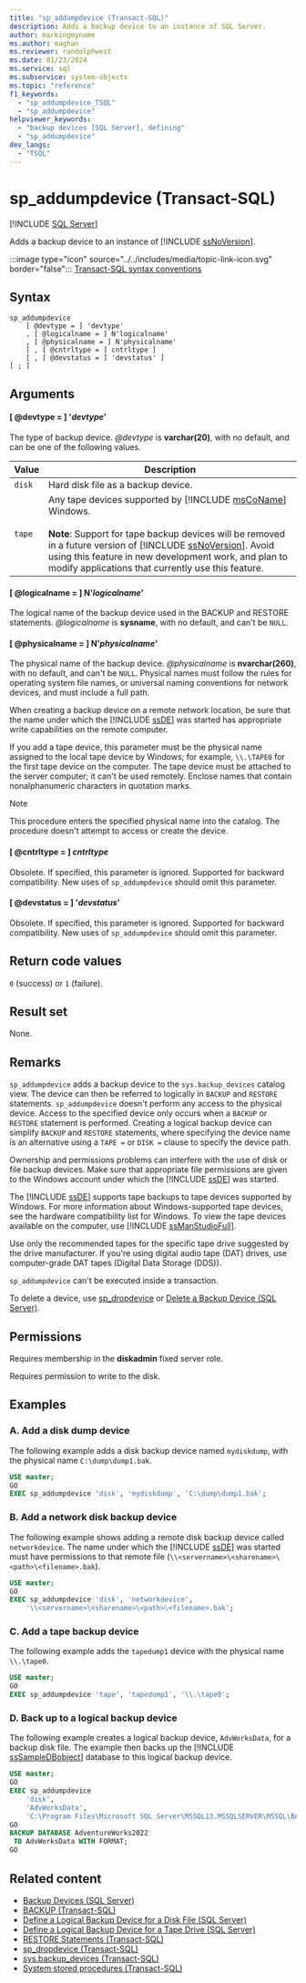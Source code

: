 ```yaml
---
title: "sp_addumpdevice (Transact-SQL)"
description: Adds a backup device to an instance of SQL Server.
author: markingmyname
ms.author: maghan
ms.reviewer: randolphwest
ms.date: 01/23/2024
ms.service: sql
ms.subservice: system-objects
ms.topic: "reference"
f1_keywords:
  - "sp_addumpdevice_TSQL"
  - "sp_addumpdevice"
helpviewer_keywords:
  - "backup devices [SQL Server], defining"
  - "sp_addumpdevice"
dev_langs:
  - "TSQL"
---
```

# sp_addumpdevice (Transact-SQL)

[!INCLUDE [SQL Server](../../includes/applies-to-version/sqlserver.md)]

Adds a backup device to an instance of [!INCLUDE [ssNoVersion](../../includes/ssnoversion-md.md)].

:::image type="icon" source="../../includes/media/topic-link-icon.svg" border="false"::: [Transact-SQL syntax conventions](../../t-sql/language-elements/transact-sql-syntax-conventions-transact-sql.md)

## Syntax

```syntaxsql
sp_addumpdevice
    [ @devtype = ] 'devtype'
    , [ @logicalname = ] N'logicalname'
    , [ @physicalname = ] N'physicalname'
    [ , [ @cntrltype = ] cntrltype ]
    [ , [ @devstatus = ] 'devstatus' ]
[ ; ]
```

## Arguments

#### [ @devtype = ] '*devtype*'

The type of backup device. *@devtype* is **varchar(20)**, with no default, and can be one of the following values.

| Value | Description |
| --- | --- |
| `disk` | Hard disk file as a backup device. |
| `tape` | Any tape devices supported by [!INCLUDE [msCoName](../../includes/msconame-md.md)] Windows.<br /><br />**Note**: Support for tape backup devices will be removed in a future version of [!INCLUDE [ssNoVersion](../../includes/ssnoversion-md.md)]. Avoid using this feature in new development work, and plan to modify applications that currently use this feature. |

#### [ @logicalname = ] N'*logicalname*'

The logical name of the backup device used in the BACKUP and RESTORE statements. *@logicalname* is **sysname**, with no default, and can't be `NULL`.

#### [ @physicalname = ] N'*physicalname*'

The physical name of the backup device. *@physicalname* is **nvarchar(260)**, with no default, and can't be `NULL`. Physical names must follow the rules for operating system file names, or universal naming conventions for network devices, and must include a full path.

When creating a backup device on a remote network location, be sure that the name under which the [!INCLUDE [ssDE](../../includes/ssde-md.md)] was started has appropriate write capabilities on the remote computer.

If you add a tape device, this parameter must be the physical name assigned to the local tape device by Windows; for example, `\\.\TAPE0` for the first tape device on the computer. The tape device must be attached to the server computer; it can't be used remotely. Enclose names that contain nonalphanumeric characters in quotation marks.

> [!NOTE]  
> This procedure enters the specified physical name into the catalog. The procedure doesn't attempt to access or create the device.

#### [ @cntrltype = ] *cntrltype*

Obsolete. If specified, this parameter is ignored. Supported for backward compatibility. New uses of `sp_addumpdevice` should omit this parameter.

#### [ @devstatus = ] '*devstatus*'

Obsolete. If specified, this parameter is ignored. Supported for backward compatibility. New uses of `sp_addumpdevice` should omit this parameter.

## Return code values

`0` (success) or `1` (failure).

## Result set

None.

## Remarks

`sp_addumpdevice` adds a backup device to the `sys.backup_devices` catalog view. The device can then be referred to logically in `BACKUP` and `RESTORE` statements. `sp_addumpdevice` doesn't perform any access to the physical device. Access to the specified device only occurs when a `BACKUP` or `RESTORE` statement is performed. Creating a logical backup device can simplify `BACKUP` and `RESTORE` statements, where specifying the device name is an alternative using a `TAPE =` or `DISK =` clause to specify the device path.

Ownership and permissions problems can interfere with the use of disk or file backup devices. Make sure that appropriate file permissions are given to the Windows account under which the [!INCLUDE [ssDE](../../includes/ssde-md.md)] was started.

The [!INCLUDE [ssDE](../../includes/ssde-md.md)] supports tape backups to tape devices supported by Windows. For more information about Windows-supported tape devices, see the hardware compatibility list for Windows. To view the tape devices available on the computer, use [!INCLUDE [ssManStudioFull](../../includes/ssmanstudiofull-md.md)].

Use only the recommended tapes for the specific tape drive suggested by the drive manufacturer. If you're using digital audio tape (DAT) drives, use computer-grade DAT tapes (Digital Data Storage (DDS)).

`sp_addumpdevice` can't be executed inside a transaction.

To delete a device, use [sp_dropdevice](sp-dropdevice-transact-sql.md) or [Delete a Backup Device (SQL Server)](../backup-restore/delete-a-backup-device-sql-server.md).

## Permissions

Requires membership in the **diskadmin** fixed server role.

Requires permission to write to the disk.

## Examples

### A. Add a disk dump device

The following example adds a disk backup device named `mydiskdump`, with the physical name `C:\dump\dump1.bak`.

```sql
USE master;
GO
EXEC sp_addumpdevice 'disk', 'mydiskdump', 'C:\dump\dump1.bak';
```

### B. Add a network disk backup device

The following example shows adding a remote disk backup device called `networkdevice`. The name under which the [!INCLUDE [ssDE](../../includes/ssde-md.md)] was started must have permissions to that remote file (`\\<servername>\<sharename>\<path>\<filename>.bak`).

```sql
USE master;
GO
EXEC sp_addumpdevice 'disk', 'networkdevice',
    '\\<servername>\<sharename>\<path>\<filename>.bak';
```

### C. Add a tape backup device

The following example adds the `tapedump1` device with the physical name `\\.\tape0`.

```sql
USE master;
GO
EXEC sp_addumpdevice 'tape', 'tapedump1', '\\.\tape0';
```

### D. Back up to a logical backup device

The following example creates a logical backup device, `AdvWorksData`, for a backup disk file. The example then backs up the [!INCLUDE [ssSampleDBobject](../../includes/sssampledbobject-md.md)] database to this logical backup device.

```sql
USE master;
GO
EXEC sp_addumpdevice
    'disk',
    'AdvWorksData',
    'C:\Program Files\Microsoft SQL Server\MSSQL13.MSSQLSERVER\MSSQL\BACKUP\AdvWorksData.bak';
GO
BACKUP DATABASE AdventureWorks2022
 TO AdvWorksData WITH FORMAT;
GO
```

## Related content

- [Backup Devices (SQL Server)](../backup-restore/backup-devices-sql-server.md)
- [BACKUP (Transact-SQL)](../../t-sql/statements/backup-transact-sql.md)
- [Define a Logical Backup Device for a Disk File (SQL Server)](../backup-restore/define-a-logical-backup-device-for-a-disk-file-sql-server.md)
- [Define a Logical Backup Device for a Tape Drive (SQL Server)](../backup-restore/define-a-logical-backup-device-for-a-tape-drive-sql-server.md)
- [RESTORE Statements (Transact-SQL)](../../t-sql/statements/restore-statements-transact-sql.md)
- [sp_dropdevice (Transact-SQL)](sp-dropdevice-transact-sql.md)
- [sys.backup_devices (Transact-SQL)](../system-catalog-views/sys-backup-devices-transact-sql.md)
- [System stored procedures (Transact-SQL)](system-stored-procedures-transact-sql.md)
